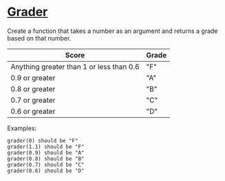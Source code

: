 # [Grader](https://www.codewars.com/kata/grader "https://www.codewars.com/kata/53d16bd82578b1fb5b00128c")

Create a function that takes a number as an argument and returns a grade based on that number.

Score | Grade
-----------------------------------------|-----
Anything greater than 1 or less than 0.6 | "F"
0.9 or greater | "A"
0.8 or greater | "B"
0.7 or greater | "C"
0.6 or greater | "D"

Examples:
```
grader(0) should be "F"
grader(1.1) should be "F"
grader(0.9) should be "A"
grader(0.8) should be "B"
grader(0.7) should be "C"
grader(0.6) should be "D"
```
